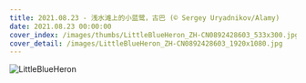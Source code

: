 ```yaml
---
title: 2021.08.23 - 浅水滩上的小蓝鹭，古巴 (© Sergey Uryadnikov/Alamy)
date: 2021.08.23 00:00:00
cover_index: /images/thumbs/LittleBlueHeron_ZH-CN0892428603_533x300.jpg
cover_detail: /images/LittleBlueHeron_ZH-CN0892428603_1920x1080.jpg
---
```


![LittleBlueHeron](/images/LittleBlueHeron_ZH-CN0892428603_1920x1080.jpg)
